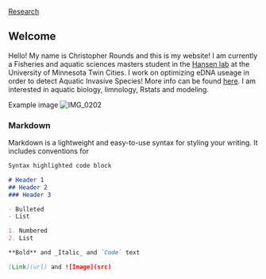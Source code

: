 <a href="./Research">Research</a>
## Welcome
Hello! My name is Christopher Rounds and this is my website! 
I am currently a Fisheries and aquatic sciences masters student in the [Hansen lab](https://gretchenhansen.squarespace.com/) at the University of Minnesota Twin Cities. I work on optimizing eDNA useage in order to detect Aquatic Invasive Species! More info can be found [here](https://www.maisrc.umn.edu/edna-monitoring). I am interested in aquatic biology, limnology, Rstats and modeling.

Example image
![IMG_0202](https://user-images.githubusercontent.com/31868305/119075368-45226300-b9b6-11eb-90e3-01a87a5d0017.JPG)

### Markdown

Markdown is a lightweight and easy-to-use syntax for styling your writing. It includes conventions for

```markdown
Syntax highlighted code block

# Header 1
## Header 2
### Header 3

- Bulleted
- List

1. Numbered
2. List

**Bold** and _Italic_ and `Code` text

[Link](url) and ![Image](src)
```



